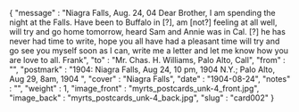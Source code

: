 {
  "message" : "Niagra Falls, Aug. 24, 04 Dear Brother, I am spending the night at the Falls. Have been to Buffalo in [?], am [not?] feeling at all well, will try and go home tomorrow, heard Sam and Annie was in Cal. [?] he has never had time to write, hope you all have had a pleasant time will try and go see you myself soon as I can, write me a letter and let me know how you are love to all. Frank",
  "to" : "Mr. Chas. H. Williams, Palo Alto, Call",
  "from" : "",
  "postmark" : "1904: Niagra Falls, Aug 24, 10 pm, 1904 N.Y.; Palo Alto, Aug 29, 8am, 1904 ",
  "cover" : "Niagra Falls",
  "date" : "1904-08-24",
  "notes" : "",
  "weight" : 1,
  "image_front" : "myrts_postcards_unk-4_front.jpg",
  "image_back" : "myrts_postcards_unk-4_back.jpg",
  "slug" : "card002"
}
